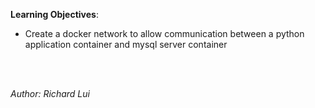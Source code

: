 **Learning Objectives**:

*  Create a docker network to allow communication between a python application container and mysql server container


<br/><br/>

*Author: Richard Lui*

